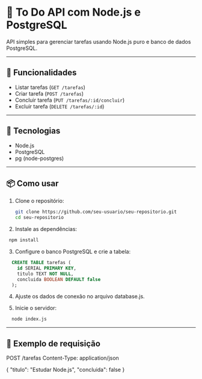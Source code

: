 # 🧠 To Do API com Node.js e PostgreSQL

API simples para gerenciar tarefas usando Node.js puro e banco de dados PostgreSQL.

---

## 🚀 Funcionalidades

- Listar tarefas (`GET /tarefas`)
- Criar tarefa (`POST /tarefas`)
- Concluir tarefa (`PUT /tarefas/:id/concluir`)
- Excluir tarefa (`DELETE /tarefas/:id`)

---

## 🧱 Tecnologias

- Node.js
- PostgreSQL
- pg (node-postgres)

---

## 📦 Como usar

1. Clone o repositório:
   ```bash
   git clone https://github.com/seu-usuario/seu-repositorio.git
   cd seu-repositorio
   ```

2. Instale as dependências:
  ```bash
   npm install
  ```

3. Configure o banco PostgreSQL e crie a tabela:
  ```sql
    CREATE TABLE tarefas (
      id SERIAL PRIMARY KEY,
      titulo TEXT NOT NULL,
      concluida BOOLEAN DEFAULT false
    );
  ```

4. Ajuste os dados de conexão no arquivo database.js.

5. Inicie o servidor:
  ```bash
    node index.js
  ```

---

## 📮 Exemplo de requisição

POST /tarefas
Content-Type: application/json

{
  "titulo": "Estudar Node.js",
  "concluida": false
}
